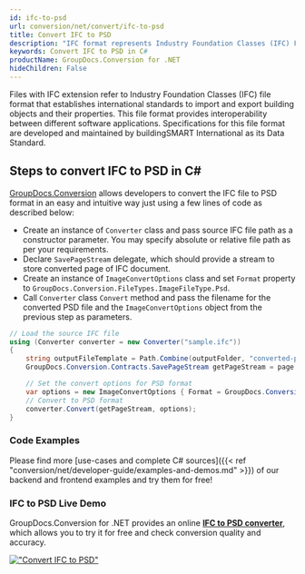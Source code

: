 ```yaml
---
id: ifc-to-psd
url: conversion/net/convert/ifc-to-psd
title: Convert IFC to PSD
description: "IFC format represents Industry Foundation Classes (IFC) File Format with .ifc extension. Learn how to convert IFC to PSD file programmatically in C# language using GroupDocs.Conversion for .NET library."
keywords: Convert IFC to PSD in C#
productName: GroupDocs.Conversion for .NET
hideChildren: False
---
```


Files with IFC extension refer to  Industry Foundation Classes (IFC) file format that establishes international standards to import and export building objects and their properties. This file format provides interoperability between different software applications. Specifications for this file format are developed and maintained by buildingSMART International as its Data Standard.

## Steps to convert IFC to PSD in C#

[GroupDocs.Conversion](https://products.groupdocs.com/conversion/net) allows developers to convert the IFC file to PSD format in an easy and intuitive way just using a few lines of code as described below:

* Create an instance of `Converter` class and pass source IFC file path as a constructor parameter. You may specify absolute or relative file path as per your requirements. 
* Declare `SavePageStream` delegate, which should provide a stream to store converted page of IFC document.
* Create an instance of `ImageConvertOptions` class and set `Format` property to `GroupDocs.Conversion.FileTypes.ImageFileType.Psd`.
* Call `Converter` class `Convert` method and pass the filename for the converted PSD file and the `ImageConvertOptions` object from the previous step as parameters.

```csharp
// Load the source IFC file
using (Converter converter = new Converter("sample.ifc"))
{
    string outputFileTemplate = Path.Combine(outputFolder, "converted-page-{0}.psd");
    GroupDocs.Conversion.Contracts.SavePageStream getPageStream = page => new FileStream(string.Format(outputFileTemplate, page), FileMode.Create);

    // Set the convert options for PSD format
    var options = new ImageConvertOptions { Format = GroupDocs.Conversion.FileTypes.ImageFileType.Psd };   
    // Convert to PSD format
    converter.Convert(getPageStream, options);
}
```

### Code Examples

Please find more [use-cases and complete C# sources]({{< ref "conversion/net/developer-guide/examples-and-demos.md" >}}) of our backend and frontend examples and try them for free!

### IFC to PSD Live Demo

GroupDocs.Conversion for .NET provides an online [**IFC to PSD converter**](https://products.groupdocs.app/conversion/ifc-to-psd), which allows you to try it for free and check conversion quality and accuracy.

[!["Convert IFC to PSD"](conversion/net/images/convert-to-psd/convert-ifc-to-psd.png)](https://products.groupdocs.app/conversion/ifc-to-psd)